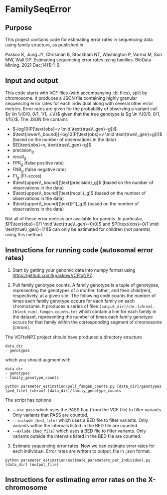 # FamilySeqError

## Purpose
This project contains code for estimating error rates in sequencing data using family structure, as published in

Paskov K, Jung JY, Chrisman B, Stockham NT, Washington P, Varma M, Sun MW, Wall DP. Estimating sequencing error rates using families. BioData Mining. 2021 Dec;14(1):1-9.

## Input and output
This code starts with VCF files (with accompanying .tbi files), split by chromosome. It produces a JSON file containing highly granular sequencing error rates for each individual along with several other error metrics. Error rates are given for the probability of observing a variant call $v \in \\{0/0, 0/1, 1/1, ./.\\}$ given that the true genotype is $g \in \\{0/0, 0/1, 1/1\\}$. The JSON file contains

- $-log10(P[\text{obs}=v \mid \text{true\\_gen}=g])$
- $\text{lower\\_bound}[-log10(P[\text{obs}=v \mid \text{true\\_gen}=g])]$ (based on the number of observations in the data)
- $E[\text{obs}=v, \text{true\\_gen}=g]$
- $\text{precision}_g$
- $\text{recall}_g$
- $\text{FPR}_g$ (false positive rate)
- $\text{FNR}_g$ (false negative rate)
- $\text{F1}_g$ (F1-score)
- $\text{upper\\_bound}[\text{precision}_g]$ (based on the number of observations in the data)
- $\text{upper\\_bound}[\text{recall}_g]$ (based on the number of observations in the data)
- $\text{upper\\_bound}[\text{F1}_g]$ (based on the number of observations in the data)

Not all of these error metrics are available for parents. In particular, $P[\text{obs}=0/1 \mid \text{true\\_gen}=0/0]$ and $P[\text{obs}=0/1 \mid \text{true\\_gen}=1/1]$ can only be estimated for children (not parents) using this method.

## Instructions for running code (autosomal error rates)
1. Start by getting your genomic data into numpy format using https://github.com/kpaskov/VCFtoNPZ. 

2. Pull family genotype counts.
A family genotype is a tuple of genotypes, representing the genotypes of a mother, father, and their child(ren), respectively, at a given site. The following code counts the number of times each family genotype occurs for each family on each chromosome. It produces a series of files `[output_dir]/chr.[chrom].[block_num].famgen.counts.txt` which contain a line for each family in the dataset, representing the number of times each family genotype occurs for that family within the corresponding segment of chromosome [chrom].

The VCFtoNPZ project should have produced a directory structure
```
data_dir
- genotypes
```

which you should augment with

```
data_dir
- genotypes
- family_genotype_counts
```

`python parameter_estimation/pull_famgen_counts.py [data_dir]/genotypes [ped_file] [chrom] [data_dir]/family_genotype_counts`

The script has options 
- `--use_pass` which uses the PASS flag (from the VCF file) to filter variants. Only variants that PASS are counted.
- `--include [bed_file]` which uses a BED file to filter variants. Only variants within the intervals listed in the BED file are counted.
- `--exlude [bed_file]` which uses a BED file to filter variants. Only variants outside the intervals listed in the BED file are counted.

3. Estimate sequencing error rates.
Now we can estimate error rates for each individual. Error rates are written to output_file in .json format.

`python parameter_estimation/estimate_parameters_per_individual.py [data_dir] [output_file]`

## Instructions for estimating error rates on the X-chromosome

